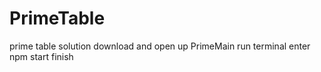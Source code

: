 # PrimeTable
 prime table solution
download and open up PrimeMain
run terminal
enter npm start 
finish
